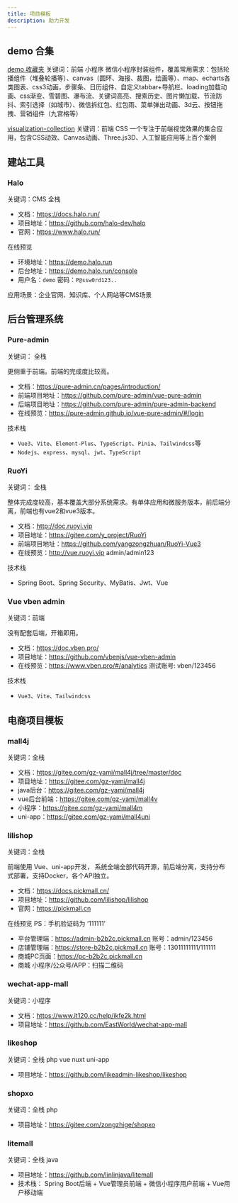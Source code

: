 ```yaml
---
title: 项目模板 
description: 助力开发
---
```


## demo 合集
[demo 收藏夹](https://gitee.com/susuhhhhhh/wxmini_demo) 
关键词：前端 小程序
微信小程序封装组件，覆盖常用需求：包括轮播组件（堆叠轮播等）、canvas（圆环、海报、裁图，绘画等）、map、echarts各类图表、css3动画，步骤条、日历组件、自定义tabbar+导航栏、loading加载动画、css渐变、雪碧图、瀑布流、关键词高亮、搜索历史、图片懒加载、节流防抖、索引选择（如城市）、微信拆红包、红包雨、菜单弹出动画、3d云、按钮拖拽、营销组件（九宫格等）

[visualization-collection](https://github.com/hepengwei/visualization-collection) 
关键词：前端 CSS
一个专注于前端视觉效果的集合应用，包含CSS动效、Canvas动画、Three.js3D、人工智能应用等上百个案例



## 建站工具

### Halo
关键词：CMS 全栈

- 文档：https://docs.halo.run/
- 项目地址：https://github.com/halo-dev/halo
- 官网：https://www.halo.run/

在线预览
- 环境地址：https://demo.halo.run
- 后台地址：https://demo.halo.run/console
- 用户名：`demo` 密码：`P@ssw0rd123..`

应用场景：企业官网、知识库、个人网站等CMS场景

## 后台管理系统

### Pure-admin
关键词： 全栈

更侧重于前端。前端的完成度比较高。

- 文档：https://pure-admin.cn/pages/introduction/
- 前端项目地址：https://github.com/pure-admin/vue-pure-admin
- 后端项目地址：https://github.com/pure-admin/pure-admin-backend
- 在线预览：https://pure-admin.github.io/vue-pure-admin/#/login

技术栈
- `Vue3`、`Vite`、`Element-Plus`、`TypeScript`、`Pinia`、`Tailwindcss`等
- `Nodejs`、`express`、`mysql`、`jwt`、`TypeScript`

### RuoYi
关键词： 全栈

整体完成度较高，基本覆盖大部分系统需求。有单体应用和微服务版本，前后端分离，前端也有vue2和vue3版本。

- 文档：http://doc.ruoyi.vip
- 项目地址：https://gitee.com/y_project/RuoYi
- 前端项目地址：https://github.com/yangzongzhuan/RuoYi-Vue3
- 在线预览：http://vue.ruoyi.vip admin/admin123

技术栈
- Spring Boot、Spring Security、MyBatis、Jwt、Vue

### Vue vben admin
关键词：前端

没有配套后端，开箱即用。

- 文档：https://doc.vben.pro/
- 项目地址：https://github.com/vbenjs/vue-vben-admin
- 在线预览：https://www.vben.pro/#/analytics 测试账号: vben/123456

技术栈
- `Vue3`、`Vite`、`Tailwindcss`

## 电商项目模板

### mall4j
关键词：全栈

- 文档：https://gitee.com/gz-yami/mall4j/tree/master/doc
- 项目地址：https://gitee.com/gz-yami/mall4j
- java后台：https://gitee.com/gz-yami/mall4j
- vue后台前端：https://gitee.com/gz-yami/mall4v
- 小程序：https://gitee.com/gz-yami/mall4m
- uni-app：https://gitee.com/gz-yami/mall4uni

### lilishop
关键词：全栈

前端使用 Vue、uni-app开发， 系统全端全部代码开源，前后端分离，支持分布式部署，支持Docker，各个API独立。

- 文档：https://docs.pickmall.cn/
- 项目地址：https://github.com/lilishop/lilishop
- 官网：https://pickmall.cn

在线预览 PS：手机验证码为 ‘111111’
- 平台管理端：https://admin-b2b2c.pickmall.cn 账号：admin/123456
- 店铺管理端：https://store-b2b2c.pickmall.cn 账号：13011111111/111111
- 商城PC页面：https://pc-b2b2c.pickmall.cn
- 商城 小程序/公众号/APP：扫描二维码

### wechat-app-mall
关键词：小程序

- 文档：https://www.it120.cc/help/ikfe2k.html
- 项目地址：https://github.com/EastWorld/wechat-app-mall

### likeshop
关键词：全栈 php vue nuxt uni-app

- 项目地址：https://github.com/likeadmin-likeshop/likeshop

### shopxo
关键词：全栈 php

- 项目地址：https://gitee.com/zongzhige/shopxo

### litemall
关键词：全栈 java

- 项目地址：https://github.com/linlinjava/litemall
- 技术栈： Spring Boot后端 + Vue管理员前端 + 微信小程序用户前端 + Vue用户移动端





